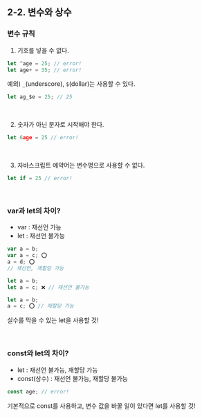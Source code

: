 ## 2-2. 변수와 상수

### 변수 규칙

1. 기호를 넣을 수 없다.

```jsx
let ^age = 25; // error!
let age+ = 35; // error!
```

예외) `_`(underscore), `$`(dollar)는 사용할 수 있다.

```jsx
let ag_$e = 25; // 25
```

<br>

2. 숫자가 아닌 문자로 시작해야 한다.

```jsx
let 6age = 25 // error!
```

<br>

3. 자바스크립트 예약어는 변수명으로 사용할 수 없다.

```jsx
let if = 25 // error!
```

<br>

### var과 let의 차이?

- var : 재선언 가능
- let : 재선언 불가능

```jsx
var a = b;
var a = c; ⭕
a = d; ⭕
// 재선언, 재할당 가능

let a = b;
let a = c; ❌️ // 재선언 불가능

let a = b;
a = c; ⭕ // 재할당 가능
```

실수를 막을 수 있는 let을 사용할 것!

<br>

### const와 let의 차이?

- let : 재선언 불가능, 재할당 가능
- const(상수) : 재선언 불가능, 재할당 불가능

```jsx
const age; // error!
```

기본적으로 const를 사용하고, 변수 값을 바꿀 일이 있다면 let를 사용할 것!
